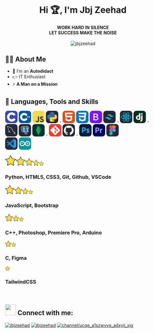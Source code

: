 <h1 align="center">Hi 🏆, I'm Jbj Zeehad</h1>
<h4 align="center">WORK HARD IN SILENCE<br>LET SUCCESS MAKE THE NOISE</h4>
<p align="center"> <img src="https://komarev.com/ghpvc/?username=jbjzeehad&label=Profile%20views&color=0e75b6&style=flat" alt="jbjzeehad" /></p>

## 🙋‍♂️ About Me
- 🌱 I’m an **Autodidact**
- 👉 IT Enthusiast
- ⚡ **A Man on a Mission**
  
## 🚀 Languages, Tools and Skills
<p align="left">
  <a href="" target="_blank" rel="noreferrer"> <img src="https://github.com/jbjzeehad/jbjzeehad/blob/main/icon/C.svg" alt="html" width="40" height="40"/></a>
  <a href="" target="_blank" rel="noreferrer"> <img src="https://github.com/jbjzeehad/jbjzeehad/blob/main/icon/CPP.svg" alt="html" width="40" height="40"/></a>
  <a href="" target="_blank" rel="noreferrer"> <img src="https://github.com/jbjzeehad/jbjzeehad/blob/main/icon/JavaScript.svg" alt="html" width="40" height="40"/></a>
  <a href="" target="_blank" rel="noreferrer"> <img src="https://github.com/jbjzeehad/jbjzeehad/blob/main/icon/Python-Dark.svg" alt="html" width="40" height="40"/></a> - 
  <a href="" target="_blank" rel="noreferrer"> <img src="https://github.com/jbjzeehad/jbjzeehad/blob/main/icon/HTML.svg" alt="html" width="40" height="40"/></a>
  <a href="" target="_blank" rel="noreferrer"> <img src="https://github.com/jbjzeehad/jbjzeehad/blob/main/icon/CSS.svg" alt="html" width="40" height="40"/></a>
  <a href="" target="_blank" rel="noreferrer"> <img src="https://github.com/jbjzeehad/jbjzeehad/blob/main/icon/Bootstrap.svg" alt="html" width="40" height="40"/></a>
  <a href="" target="_blank" rel="noreferrer"> <img src="https://github.com/jbjzeehad/jbjzeehad/blob/main/icon/TailwindCSS-Dark.svg" alt="html" width="40" height="40"/></a> - 
  <a href="" target="_blank" rel="noreferrer"> <img src="https://github.com/jbjzeehad/jbjzeehad/blob/main/icon/React-Dark.svg" alt="html" width="40" height="40"/></a>
  <a href="" target="_blank" rel="noreferrer"> <img src="https://github.com/jbjzeehad/jbjzeehad/blob/main/icon/Django.svg" alt="html" width="40" height="40"/></a> - 
  <a href="" target="_blank" rel="noreferrer"> <img src="https://github.com/jbjzeehad/jbjzeehad/blob/main/icon/MySQL-Dark.svg" alt="html" width="40" height="40"/></a>
  <a href="" target="_blank" rel="noreferrer"> <img src="https://github.com/jbjzeehad/jbjzeehad/blob/main/icon/PostgreSQL-Dark.svg" alt="html" width="40" height="40"/></a>
  <a href="" target="_blank" rel="noreferrer"> <img src="https://github.com/jbjzeehad/jbjzeehad/blob/main/icon/MongoDB.svg" alt="html" width="40" height="40"/></a> - 
  <a href="" target="_blank" rel="noreferrer"> <img src="https://github.com/jbjzeehad/jbjzeehad/blob/main/icon/Git.svg" alt="html" width="40" height="40"/></a>
  <a href="" target="_blank" rel="noreferrer"> <img src="https://github.com/jbjzeehad/jbjzeehad/blob/main/icon/Github-Dark.svg" alt="html" width="40" height="40"/></a> - 
  <a href="" target="_blank" rel="noreferrer"> <img src="https://github.com/jbjzeehad/jbjzeehad/blob/main/icon/Photoshop.svg" alt="html" width="40" height="40"/></a>
  <a href="" target="_blank" rel="noreferrer"> <img src="https://github.com/jbjzeehad/jbjzeehad/blob/main/icon/Premiere.svg" alt="html" width="40" height="40"/></a>
  <a href="" target="_blank" rel="noreferrer"> <img src="https://github.com/jbjzeehad/jbjzeehad/blob/main/icon/Figma-Dark.svg" alt="html" width="40" height="40"/></a><br>
  <a href="" target="_blank" rel="noreferrer"> <img src="https://github.com/jbjzeehad/jbjzeehad/blob/main/icon/VSCode-Dark.svg" alt="html" width="40" height="40"/></a>
  <a href="" target="_blank" rel="noreferrer"> <img src="https://github.com/jbjzeehad/jbjzeehad/blob/main/icon/Arduino.svg" alt="html" width="40" height="40"/></a>
  </p>
  <p><img src="https://github.com/jbjzeehad/jbjzeehad/blob/main/icon/star.png" alt="html" width="35" height="35"/><img src="https://github.com/jbjzeehad/jbjzeehad/blob/main/icon/star.png" alt="html" width="30" height="30"/><img src="https://github.com/jbjzeehad/jbjzeehad/blob/main/icon/star.png" alt="html" width="25" height="25"/><img src="https://github.com/jbjzeehad/jbjzeehad/blob/main/icon/star.png" alt="html" width="20" height="20"/><img src="https://github.com/jbjzeehad/jbjzeehad/blob/main/icon/star.png" alt="html" width="15" height="15"/><h3>Python, HTML5, CSS3, Git, Github, VSCode</h3></p>
  <p><img src="https://github.com/jbjzeehad/jbjzeehad/blob/main/icon/star.png" alt="html" width="30" height="30"/><img src="https://github.com/jbjzeehad/jbjzeehad/blob/main/icon/star.png" alt="html" width="25" height="25"/><img src="https://github.com/jbjzeehad/jbjzeehad/blob/main/icon/star.png" alt="html" width="20" height="20"/><img src="https://github.com/jbjzeehad/jbjzeehad/blob/main/icon/star.png" alt="html" width="15" height="15"/><h3>JavaScript, Bootstrap</h3></p>
  <p><img src="https://github.com/jbjzeehad/jbjzeehad/blob/main/icon/star.png" alt="html" width="25" height="25"/><img src="https://github.com/jbjzeehad/jbjzeehad/blob/main/icon/star.png" alt="html" width="20" height="20"/><img src="https://github.com/jbjzeehad/jbjzeehad/blob/main/icon/star.png" alt="html" width="15" height="15"/><h3>C++, Photoshop, Premiere Pro, Arduino</h3></p>
  <p><img src="https://github.com/jbjzeehad/jbjzeehad/blob/main/icon/star.png" alt="html" width="20" height="20"/><img src="https://github.com/jbjzeehad/jbjzeehad/blob/main/icon/star.png" alt="html" width="15" height="15"/><h3>C, Figma</h3></p>
  <p><img src="https://github.com/jbjzeehad/jbjzeehad/blob/main/icon/star.png" alt="html" width="15" height="15"/><h3>TailwindCSS</h3></p>

<p align="center">
   <a href="https://github.com/jbjzeehad/github-readme-streak-stats">
        <img title="" alt="" src="https://github-readme-streak-stats.herokuapp.com/?user=jbjzeehad&theme=black-ice&hide_border=true&stroke=0000&background=0D1117"/></a>
  </p>
  
## <img src="https://raw.githubusercontent.com/MartinHeinz/MartinHeinz/master/wave.gif" height="35px" width="35px"> Connect with me:  
<p align="left">
<a href="https://linkedin.com/in/jbjzeehad" target="blank"><img align="center" src="https://raw.githubusercontent.com/rahuldkjain/github-profile-readme-generator/master/src/images/icons/Social/linked-in-alt.svg" alt="jbjzeehad" height="30" width="40" /></a>
<a href="https://instagram.com/" target="blank"><img align="center" src="https://raw.githubusercontent.com/rahuldkjain/github-profile-readme-generator/master/src/images/icons/Social/instagram.svg" alt="jbjzeehad" height="30" width="40" /></a>
<a href="https://www.youtube.com/" target="blank"><img align="center" src="https://raw.githubusercontent.com/rahuldkjain/github-profile-readme-generator/master/src/images/icons/Social/youtube.svg" alt="channel/ucqe_a1szwvyq_adxyij_sjg" height="30" width="40" /></a>
</p>
